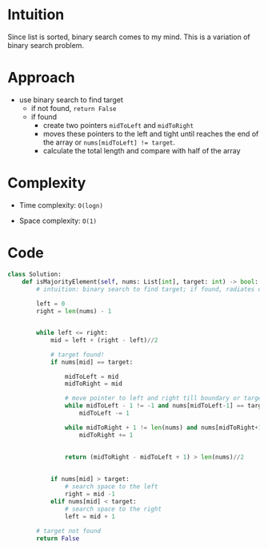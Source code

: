 # Intuition
<!-- Describe your first thoughts on how to solve this problem. -->
Since list is sorted, binary search comes to my mind. This is a variation of binary search problem.
# Approach
<!-- Describe your approach to solving the problem. -->
- use binary search to find target
    - if not found, `return False` 
    - if found
        - create two pointers `midToLeft` and `midToRight`
        - moves these pointers to the left and tight until reaches the end of the array or `nums[midToLeft] != target`.
        - calculate the total length and compare with half of the array

# Complexity
- Time complexity: `O(logn)`
<!-- Add your time complexity here, e.g. $$O(n)$$ -->

- Space complexity: `O(1)`
<!-- Add your space complexity here, e.g. $$O(n)$$ -->

# Code
```python
class Solution:
    def isMajorityElement(self, nums: List[int], target: int) -> bool:
        # intuition: binary search to find target; if found, radiates out from mid to find its length
        
        left = 0
        right = len(nums) - 1


        while left <= right:
            mid = left + (right - left)//2

            # target found!
            if nums[mid] == target:

                midToLeft = mid
                midToRight = mid

                # move pointer to left and right till boundary or target not found
                while midToLeft - 1 != -1 and nums[midToLeft-1] == target:
                    midToLeft -= 1                    

                while midToRight + 1 != len(nums) and nums[midToRight+1] == target:
                    midToRight += 1
                    
                
                return (midToRight - midToLeft + 1) > len(nums)//2
                

            if nums[mid] > target:
                # search space to the left
                right = mid -1
            elif nums[mid] < target:
                # search space to the right
                left = mid + 1
        
        # target not found
        return False        



```